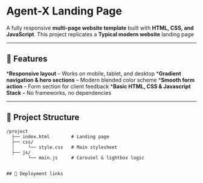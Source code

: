 # Agent-X Landing Page

A fully responsive **multi-page website template** built with **HTML, CSS, and JavaScript**.
This project replicates a **Typical modern website** landing page

---

## 📂 Features

***Responsive layout** – Works on mobile, tablet, and desktop
***Gradient navigation & hero sections** – Modern blended color scheme
***Smooth form action** – Form section for client feedback
***Basic HTML, CSS & Javascript Stack** – No frameworks, no dependencies

---

## 📁 Project Structure

```
/project
  ├── index.html        # Landing page
  ├── css/
  │     └── style.css   # Main stylesheet
  ├── js/
        └── main.js     # Carousel & lightbox logic


## 📁 Deployment links
